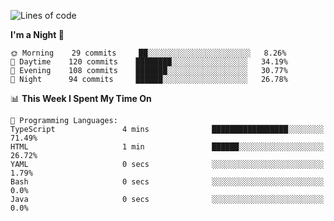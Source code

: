 <!--START_SECTION:waka-->
![Lines of code](https://img.shields.io/badge/From%20Hello%20World%20I%27ve%20Written-141543%20lines%20of%20code-blue)

**I'm a Night 🦉** 

```text
🌞 Morning    29 commits     ██░░░░░░░░░░░░░░░░░░░░░░░   8.26% 
🌆 Daytime    120 commits    ████████░░░░░░░░░░░░░░░░░   34.19% 
🌃 Evening    108 commits    ███████░░░░░░░░░░░░░░░░░░   30.77% 
🌙 Night      94 commits     ██████░░░░░░░░░░░░░░░░░░░   26.78%

```


📊 **This Week I Spent My Time On** 

```text
💬 Programming Languages: 
TypeScript               4 mins              █████████████████░░░░░░░░   71.49% 
HTML                     1 min               ██████░░░░░░░░░░░░░░░░░░░   26.72% 
YAML                     0 secs              ░░░░░░░░░░░░░░░░░░░░░░░░░   1.79% 
Bash                     0 secs              ░░░░░░░░░░░░░░░░░░░░░░░░░   0.0% 
Java                     0 secs              ░░░░░░░░░░░░░░░░░░░░░░░░░   0.0%

```


<!--END_SECTION:waka-->
